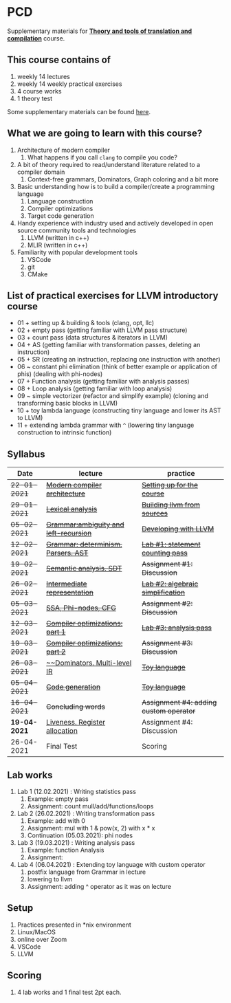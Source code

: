 # PCD

Supplementary materials for [**Theory and tools of translation and compilation**](https://www.hse.ru/edu/courses/339578065) course.

## This course contains of

1. weekly 14 lectures
1. weekly 14 weekly practical exercises
1. 4 course works
1. 1 theory test

Some supplementary materials can be found [here](links.md).

## What we are going to learn with this course?

1. Architecture of modern compiler
    1. What happens if you call `clang` to compile you code?
1. A bit of theory required to read/understand literature related to a compiler domain
    1. Context-free grammars, Dominators, Graph coloring and a bit more
1. Basic understanding how is to build a compiler/create a programming language
    1. Language construction
    1. Compiler optimizations
    1. Target code generation
1. Handy experience with industry used and actively developed in open source community tools and technologies
    1. LLVM (written in c++)
    1. MLIR (written in c++)
1. Familiarity with popular development tools
    1. VSCode
    1. git
    1. CMake

## List of practical exercises for LLVM introductory course

- 01 + setting up & building & tools (clang, opt, llc)
- 02 + empty pass (getting familiar with LLVM pass structure)
- 03 + count pass (data structures & iterators in LLVM)
- 04 + AS (getting familiar with transformation passes, deleting an instruction)
- 05 + SR (creating an instruction, replacing one instruction with another)
- 06 ~ constant phi elimination (think of better example or application of phis) (dealing with phi-nodes)
- 07 + Function analysis (getting familiar with analysis passes)
- 08 + Loop analysis (getting familiar with loop analysis)
- 09 ~ simple vectorizer (refactor and simplify example) (cloning and transforming basic blocks in LLVM)
- 10 + toy lambda language (constructing tiny language and lower its AST to LLVM)
- 11 + extending lambda grammar with `^` (lowering tiny language construction to intrinsic function)

## Syllabus

| Date         | lecture                                                                        | practice                                                           |
| ------------ | ------------------------------------------------------------------------------ | ------------------------------------------------------------------ |
|~~22-01-2021~~| [~~Modern compiler architecture~~](lectures/0-modern-compiler-architecture.md) | [~~Setting up for the course~~](practices/p0/assignment.md)        |
|~~29-01-2021~~| [~~Lexical analysis~~](lectures/1-lexical-analysis.md)                         | [~~Building llvm from sources~~](practices/p1/assignment.md)       |
|~~05-02-2021~~| [~~Grammar:ambiguity and left-recursion~~](lectures/2-grammar.md)              | [~~Developing with LLVM~~](practices/p2/assignment.md)             |
|~~12-02-2021~~| [~~Grammar: determinism. Parsers. AST~~](lectures/3-parser_taxonomy.md)        | [~~Lab #1: statement counting pass~~](practices/p3/assignment.md)  |
|~~19-02-2021~~| [~~Semantic analysis. SDT~~](lectures/4-semantic.md)                           | ~~Assignment #1: Discussion~~                                      |
|~~26-02-2021~~| [~~Intermediate representation~~](lectures/5-ir.md)                            | [~~Lab #2: algebraic simplification~~](practices/p4/assignment.md) |
|~~05-03-2021~~| [~~SSA, Phi-nodes, CFG~~](lectures/6-ssa.md)                                   | ~~Assignment #2: Discussion~~                                      |
|~~12-03-2021~~| [~~Compiler optimizations: part 1~~](lectures/7-optimizations.md)              | [~~Lab #3: analysis pass~~](practices/p5/assignment.md)            |
|~~19-03-2021~~| [~~Compiler optimizations: part 2~~](lectures/7-optimizations.md)              | ~~Assignment #3: Discussion~~                                      |
|~~26-03-2021~~| [~~Dominators. Multi-level IR](lectures/8-dominators.md)                       | [~~Toy language~~](practices/p6/assignment.md)                     |
|~~05-04-2021~~| [~~Code generation~~](lectures/9-codegen.md)                                   | [~~Toy language~~](practices/p6/assignment.md)                     |
|~~16-04-2021~~| ~~Concluding words~~                                                           | ~~Assignment #4: adding custom operator~~                          |
|**19-04-2021**| [Liveness. Register allocation](lectures/10-liveness.md)                       | Assignment #4: Discussion                                          |
|  26-04-2021  | Final Test                                                                     | Scoring                                                            |

## Lab works

1. Lab 1 (12.02.2021) : Writing statistics pass
    1. Example: empty pass
    1. Assignment: count mull/add/functions/loops
1. Lab 2 (26.02.2021) : Writing transformation pass
    1. Example: add with 0
    1. Assignment: mul with 1 & pow(x, 2) with x * x
    1. Continuation (05.03.2021): phi nodes
1. Lab 3 (19.03.2021) : Writing analysis pass
    1. Example: function Analysis
    1. Assignment:
1. Lab 4 (06.04.2021) : Extending toy language with custom operator
    1. postfix language from Grammar in lecture
    1. lowering to llvm
    1. Assignment: adding ^ operator as it was on lecture

## Setup

1. Practices presented in \*nix environment
1. Linux/MacOS
1. online over Zoom
1. VSCode
1. LLVM

## Scoring

1. 4 lab works and 1 final test 2pt each.
